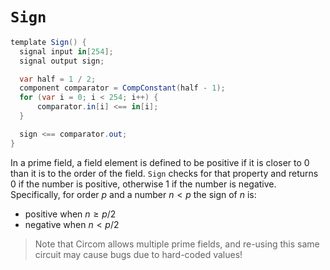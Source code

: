 # `Sign`

```cs
template Sign() {
  signal input in[254];
  signal output sign;

  var half = 1 / 2;
  component comparator = CompConstant(half - 1);
  for (var i = 0; i < 254; i++) {
      comparator.in[i] <== in[i];
  }

  sign <== comparator.out;
}
```

In a prime field, a field element is defined to be positive if it is closer to 0 than it is to the order of the field. `Sign` checks for that property and returns 0 if the number is positive, otherwise 1 if the number is negative. Specifically, for order $p$ and a number $n < p$ the sign of $n$ is:

- positive when $n \geq p/2$
- negative when $n < p/2$

> Note that Circom allows multiple prime fields, and re-using this same circuit may cause bugs due to hard-coded values!
